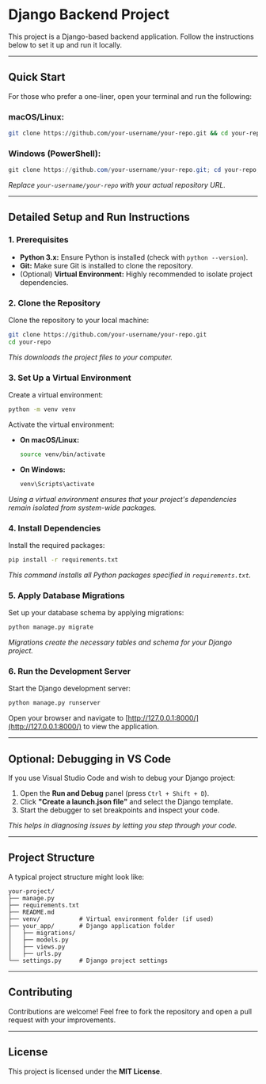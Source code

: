 # Django Backend Project

This project is a Django-based backend application. Follow the instructions below to set it up and run it locally.

---

## Quick Start

For those who prefer a one-liner, open your terminal and run the following:

### macOS/Linux:
```bash
git clone https://github.com/your-username/your-repo.git && cd your-repo && python -m venv venv && source venv/bin/activate && pip install -r requirements.txt && python manage.py migrate && python manage.py runserver
```

### Windows (PowerShell):
```powershell
git clone https://github.com/your-username/your-repo.git; cd your-repo; python -m venv venv; venv\Scripts\activate; pip install -r requirements.txt; python manage.py migrate; python manage.py runserver
```

*Replace `your-username/your-repo` with your actual repository URL.*

---

## Detailed Setup and Run Instructions

### 1. Prerequisites
- **Python 3.x:** Ensure Python is installed (check with `python --version`).
- **Git:** Make sure Git is installed to clone the repository.
- (Optional) **Virtual Environment:** Highly recommended to isolate project dependencies.

### 2. Clone the Repository
Clone the repository to your local machine:
```bash
git clone https://github.com/your-username/your-repo.git
cd your-repo
```
*This downloads the project files to your computer.*

### 3. Set Up a Virtual Environment
Create a virtual environment:
```bash
python -m venv venv
```
Activate the virtual environment:
- **On macOS/Linux:**
  ```bash
  source venv/bin/activate
  ```
- **On Windows:**
  ```bash
  venv\Scripts\activate
  ```
*Using a virtual environment ensures that your project's dependencies remain isolated from system-wide packages.*

### 4. Install Dependencies
Install the required packages:
```bash
pip install -r requirements.txt
```
*This command installs all Python packages specified in `requirements.txt`.*

### 5. Apply Database Migrations
Set up your database schema by applying migrations:
```bash
python manage.py migrate
```
*Migrations create the necessary tables and schema for your Django project.*

### 6. Run the Development Server
Start the Django development server:
```bash
python manage.py runserver
```
Open your browser and navigate to [http://127.0.0.1:8000/](http://127.0.0.1:8000/) to view the application.

---

## Optional: Debugging in VS Code

If you use Visual Studio Code and wish to debug your Django project:
1. Open the **Run and Debug** panel (press `Ctrl + Shift + D`).
2. Click **"Create a launch.json file"** and select the Django template.
3. Start the debugger to set breakpoints and inspect your code.

*This helps in diagnosing issues by letting you step through your code.*

---

## Project Structure

A typical project structure might look like:
```
your-project/
├── manage.py
├── requirements.txt
├── README.md
├── venv/           # Virtual environment folder (if used)
├── your_app/       # Django application folder
│   ├── migrations/
│   ├── models.py
│   ├── views.py
│   ├── urls.py
└── settings.py     # Django project settings
```

---

## Contributing

Contributions are welcome! Feel free to fork the repository and open a pull request with your improvements.

---

## License

This project is licensed under the **MIT License**.
